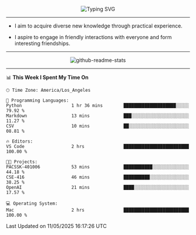 <p align="center">
  <img src="https://readme-typing-svg.demolab.com?font=Fira+Code&weight=500&size=32&duration=2500&pause=1600&center=true&vCenter=true&random=false&width=1024&height=64&lines=Hi+there+%F0%9F%91%8B;I'm+delighted+you+could+make+it+here+%F0%9F%8E%89;I'm+Harry%2C+a+college+student+still+finding+my+way" alt="Typing SVG" />
</p>


---


- I aim to acquire diverse new knowledge through practical experience.

- I aspire to engage in friendly interactions with everyone and form interesting friendships.


---


<p align="center">
  <img src="https://github-readme-stats.vercel.app/api?username=Harry-Jing&show_icons=true" alt="github-readme-stats"/>
</p>


---

<!--START_SECTION:waka-->
📊 **This Week I Spent My Time On** 

```text
🕑︎ Time Zone: America/Los_Angeles

💬 Programming Languages: 
Python                   1 hr 36 mins        ████████████████████░░░░░   79.92 % 
Markdown                 13 mins             ███░░░░░░░░░░░░░░░░░░░░░░   11.27 % 
CSV                      10 mins             ██░░░░░░░░░░░░░░░░░░░░░░░   08.81 % 

🔥 Editors: 
VS Code                  2 hrs               █████████████████████████   100.00 % 

🐱‍💻 Projects: 
PACSSK-401006            53 mins             ███████████░░░░░░░░░░░░░░   44.18 % 
CSE-416                  46 mins             ██████████░░░░░░░░░░░░░░░   38.25 % 
OpenAI                   21 mins             ████░░░░░░░░░░░░░░░░░░░░░   17.57 % 

💻 Operating System: 
Mac                      2 hrs               █████████████████████████   100.00 % 
```


 Last Updated on 11/05/2025 16:17:26 UTC
<!--END_SECTION:waka-->
